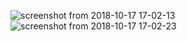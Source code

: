![screenshot from 2018-10-17 17-02-13](https://user-images.githubusercontent.com/15250418/47071652-0ab91e00-d22f-11e8-8c40-f66db3eab639.png)
![screenshot from 2018-10-17 17-02-23](https://user-images.githubusercontent.com/15250418/47071651-0ab91e00-d22f-11e8-93a4-d9fd5e458366.png)